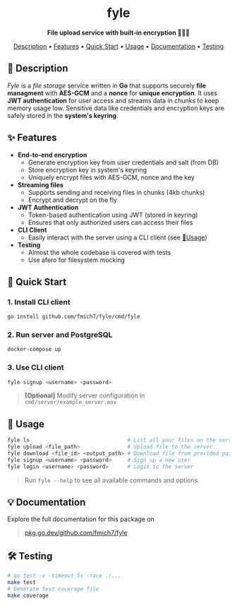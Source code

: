 <div align="center">

# fyle

<!-- ![Build Status](https://img.shields.io/github/actions/workflow/status/fmich7/http/go.yml)
[![Go Report Card](https://goreportcard.com/badge/github.com/fmich7/fyle)](https://goreportcard.com/report/github.com/fmich7/fyle)
![Test Coverage](https://img.shields.io/badge/test--coverage-90%25-blue) -->

**File upload service with built-in encryption 📂🕵🏻**

[Description](#-description) • [Features](#-features) • [Quick Start](#-quick-start) • [Usage](#-usage) • [Documentation](#-documentation) • [Testing](#%EF%B8%8F-testing)

</div>

## 📖 Description

_Fyle_ is a _file storage_ service written in **Go** that supports securely **file managment** with **AES-GCM** and a **nonce** for **unique encryption**. It uses **JWT authentication** for user access and streams data in chunks to keep memory usage low. Sensitive data like credentials and encryption keys are safely stored in the **system's keyring**.

## ✨ Features

- **End-to-end encryption**
  - Generate encryption key from user credentials and salt (from DB)
  - Store encryption key in system's keyring
  - Uniquely encrypt files with AES-GCM, nonce and the key
- **Streaming files**
  - Supports sending and receiving files in chunks (4kb chunks)
  - Encrypt and decrypt on the fly
- **JWT Authentication**
  - Token-based authentication using JWT (stored in keyring)
  - Ensures that only authorized users can access their files
- **CLI Client**
  - Easily interact with the server using a CLI client (see [📄Usage](#-usage))
- **Testing**
  - Almost the whole codebase is covered with tests
  - Use afero for filesystem mocking

## 🚀 Quick Start

### 1. Install CLI client

```bash
go install github.com/fmich7/fyle/cmd/fyle
```

### 2. Run server and PostgreSQL

```bash
docker-compose up
```

### 3. Use CLI client

```bash
fyle signup <username> <password>
```

> **[Optional]** Modify server configuration in `cmd/server/example_server.env`

## 📄 Usage

```bash
fyle ls                               # List all your files on the server
fyle upload <file_path>				  # Upload file to the server
fyle download <file_id> <output_path> # Download file from provided path
fyle signup <username> <password>     # Sign up a new user
fyle login <username> <password>      # Login to the server
```

> Run `fyle --help` to see all available commands and options.

## 💡 Documentation

Explore the full documentation for this package on

> [pkg.go.dev/github.com/fmich7/fyle](https://pkg.go.dev/github.com/fmich7/fyle#section-documentation)

## 🛠️ Testing

```bash
# go test -v -timeout 5s -race ./...
make test
# Generate test coverage file
make coverage
```
